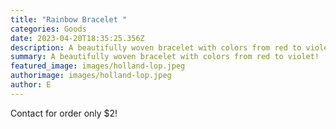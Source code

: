 ```yaml
---
title: "Rainbow Bracelet "
categories: Goods
date: 2023-04-20T18:35:25.356Z
description: A beautifully woven bracelet with colors from red to violet!
summary: A beautifully woven bracelet with colors from red to violet!
featured_image: images/holland-lop.jpeg
authorimage: images/holland-lop.jpeg
author: E
---
```

Contact for order only $2!